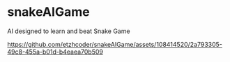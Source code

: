 # snakeAIGame
AI designed to learn and beat Snake Game


https://github.com/etzhcoder/snakeAIGame/assets/108414520/2a793305-49c8-455a-b01d-b4eaea70b509

